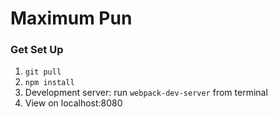 # Maximum Pun #

### Get Set Up ###
1. `git pull`
2. `npm install`
3. Development server: run `webpack-dev-server` from terminal
4. View on localhost:8080
